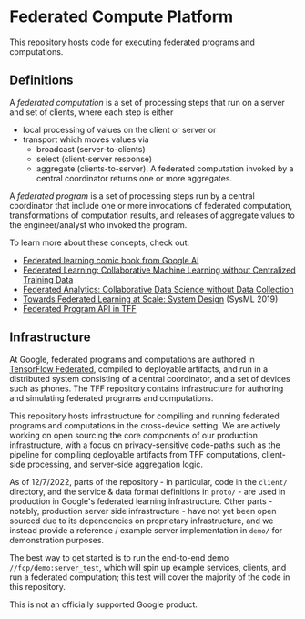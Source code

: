# Federated Compute Platform

This repository hosts code for executing federated programs and computations.

## Definitions

A *federated computation* is a set of processing steps that run on a server and
set of clients, where each step is either

*   local processing of values on the client or server or
*   transport which moves values via
    *   broadcast (server-to-clients)
    *   select (client-server response)
    *   aggregate (clients-to-server). A federated computation invoked by a
        central coordinator returns one or more aggregates.

A *federated program* is a set of processing steps run by a central coordinator
that include one or more invocations of federated computation, transformations
of computation results, and releases of aggregate values to the engineer/analyst
who invoked the program.

To learn more about these concepts, check out:

-   [Federated learning comic book from Google AI](http://g.co/federated)
-   [Federated Learning: Collaborative Machine Learning without Centralized
    Training
    Data](https://ai.googleblog.com/2017/04/federated-learning-collaborative.html)
-   [Federated Analytics: Collaborative Data Science without Data Collection](https://ai.googleblog.com/2020/05/federated-analytics-collaborative-data.html)
-   [Towards Federated Learning at Scale: System Design](https://arxiv.org/abs/1902.01046)
    (SysML 2019)
-   [Federated Program API in TFF](https://github.com/tensorflow/federated/blob/main/tensorflow_federated/python/program/README.md)

## Infrastructure

At Google, federated programs and computations are authored in
[TensorFlow Federated](http://tensorflow.org/federated), compiled to deployable
artifacts, and run in a distributed system consisting of a central coordinator,
and a set of devices such as phones. The TFF repository contains infrastructure
for authoring and simulating federated programs and computations.

This repository hosts infrastructure for compiling and running federated
programs and computations in the cross-device setting. We are actively working
on open sourcing the core components of our production infrastructure, with a
focus on privacy-sensitive code-paths such as the pipeline for compiling
deployable artifacts from TFF computations, client-side processing, and
server-side aggregation logic.

As of 12/7/2022, parts of the repository - in particular, code in the `client/`
directory, and the service & data format definitions in `proto/` - are used in
production in Google's federated learning infrastructure. Other parts - notably,
production server side infrastructure - have not yet been open sourced due to
its dependencies on proprietary infrastructure, and we instead provide a
reference / example server implementation in `demo/` for demonstration purposes.

The best way to get started is to run the end-to-end demo
`//fcp/demo:server_test`, which will spin up example services, clients, and run
a federated computation; this test will cover the majority of the code in this
repository.

This is not an officially supported Google product.
